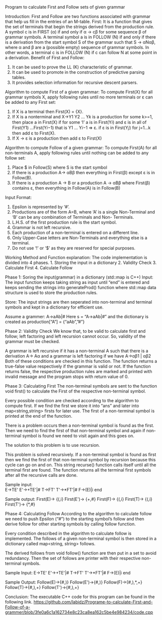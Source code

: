 Program to calculate First and Follow sets of given grammar


Introduction:
First and Follow are two functions associated with grammar that help us fill in the entries of an M-table.
First: It is a function that gives the set of terminals that begin the strings derived from the production rule. A symbol c is in FIRST (α) if and only if α -> cβ for some sequence β of grammar symbols.
A terminal symbol a is in FOLLOW (N) if and only if there is a derivation from the start symbol S of the grammar such that S -> αNαβ, where α and β are a (possible empty) sequence of grammar symbols. In other words, a terminal c is in FOLLOW (N) if c can follow N at some point in a derivation.
Benefit of First and Follow:
1. It can be used to prove the LL (K) characteristic of grammar.
2. It can be used to promote in the construction of predictive parsing tables.
3. It provides selection information for recursive descent parsers.

Algorithm to compute First of a given grammar:
To compute First(X) for all grammar symbols X, apply following rules until no more terminals or ɛ can be added to any First set:
1. If X is a terminal then First(X) = {X}.
2. If X is a nonterminal and X→Y1 Y2 … Y𝑘 is a production for some k>=1,
then place a in First(X) if for some ‘I’ a is in First(Y𝑖) and ɛ is in all of
First(Y1) ...First(Y𝑖−1) that is Y1 … Y𝑖−1 => ɛ. if ɛ is in First(Y𝑗) for
j=1…k then add ɛ to First(X).
3. If X → ɛ is a production then add ɛ to First(X)

Algorithm to compute Follow of a given grammar:
To compute First(A) for all non-terminals A, apply following rules until nothing
can be added to any follow set:
1. Place $ in Follow(S) where S is the start symbol
2. If there is a production A→ αBβ then everything in First(β) except ɛ is in
Follow(B).
3. If there is a production A → B or a production A → αBβ where First(β)
contains ɛ, then everything in Follow(A) is in Follow(B)

Input Format: 
1. Epsilon is represented by ‘#’.
2. Productions are of the form A=B, where ‘A’ is a single Non-Terminal and ‘B’ can be any combination of Terminals and Non- Terminals.
3. L.H.S. of the first production rule is the start symbol.
4. Grammar is not left recursive.
5. Each production of a non-terminal is entered on a different line.
6. Only Upper-Case letters are Non-Terminals and everything else is a terminal.
7. Do not use ‘!’ or ‘$’ as they are reserved for special purposes.


Working Method and Function explanation:
The code implementation is divided into 4 phases.
	1. Storing the input in a dictionary
	2. Validity Check
	3. Calculate First
	4. Calculate Follow
                                                                                                                                                                                                                                                                    
Phase 1: Soring the input(grammar) in a dictionary (std::map is C++)
Input:
The input function keeps taking string as input until “end” is entered 
and keeps sending the strings into generateProd()  function where std::map
data structure is used to store the production rules.


Store: 
The input strings are then seperated into non-terminal and terminal 
symbols and kept in a dictionary for efficient use.

Assume a grammer: 
	A->aAb|#
Here s = “A->aAb|#” and the dictionary is created as
production[“A”] = {“aAb”,”#”}
 

Phase 2: Validity Check
We know that, to be valid to calculate first and follow; left factoring and left recursion cannot occur. So, validity of the grammar must be checked.

A grammar is left recursive if it has a non-terminal A such that there is a derivation A→ Aα and a grammar
is left factoring if we have A→αβ1 | αβ2
Both of these conditions are checked in this function.
The function returns a true-false value respectively if the grammar is valid or not.
If the function returns false, the respective production rules are marked and printed with invalid message and the program stops with return value of 0.	


Phase 3: Calculating First
The non-terminal symbols are sent to the function void first() to calculate the First of the respective non-terminal symbol.


Every possible condition are checked according to the algorithm to compute first.
If we find the first we store it into “ans” and later into map<string,string> firsts for later use.
The first of a non-terminal symbol is printed at the end of the function.

There is a problem occurs then a non-terminal symbol is found as the first. Then we need to find the first of that non-terminal symbol and again if non-terminal symbol is found we need to visit again and this goes on.
 
The solution to this problem is to use recursion.


This problem is solved recursively. If a non-terminal symbol is found as first then we find the first of that non-terminal symbol by recursion because this cycle can go on and on. This string recurse() function calls itself until all the terminal first are found.
The function returns all the terminal first symbols after all the recursive calls are done.






Sample input: 			
E->TE'
E'->+TE'|#
T->FT'
T'->*FT'|#
F->(E)|i
end

Sample output:
First(E)-> {(,i}
First(E')-> {+,#}
First(F)-> {(,i}
First(T)-> {(,i}
First(T')-> {*,#}



Phase 4: Calculating Follow
According to the algorithm to calculate follow we need to push Epsilon (“#”) to the starting 
symbol’s follow and then derive follow for other starting symbols by calling follow function.


Every condition described in the algorithm to calculate follow is implemented. The follows of a given non-terminal symbol is then stored in a dictionary called map<string, string> follows.
 


The derived follows from void follow() function are then put in a set
to avoid redundancy.
Then the set of follows are printer with their respective non-terminal symbols.


Sample Input:
E->TE'
E'->+TE'|#
T->FT'
T'->*FT'|#
F->(E)|i
end


Sample Output:
Follow(E)->{#,)}
Follow(E')->{#,)}
Follow(F)->{#,),*,+}
Follow(T)->{#,),+}
Follow(T')->{#,),+}



Conclusion: The executable C++ code for this program can be found in the following link.
https://github.com/labidz/Programe-to-calculate-First-and-Follow-of-a-grammer/blob/3fe0a6c1a162734e8c23ca8ea162c5be4e984234/code.cpp
